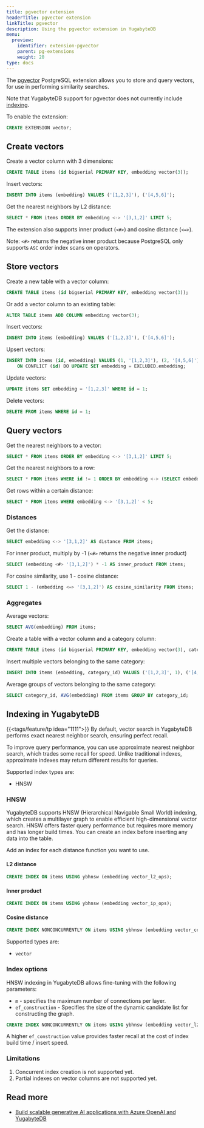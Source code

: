 ```yaml
---
title: pgvector extension
headerTitle: pgvector extension
linkTitle: pgvector
description: Using the pgvector extension in YugabyteDB
menu:
  preview:
    identifier: extension-pgvector
    parent: pg-extensions
    weight: 20
type: docs
---
```


The [pgvector](https://github.com/pgvector/pgvector) PostgreSQL extension allows you to store and query vectors, for use in performing similarity searches.

Note that YugabyteDB support for pgvector does not currently include [indexing](https://github.com/pgvector/pgvector#indexing).

To enable the extension:

```sql
CREATE EXTENSION vector;
```

## Create vectors

Create a vector column with 3 dimensions:

```sql
CREATE TABLE items (id bigserial PRIMARY KEY, embedding vector(3));
```

Insert vectors:

```sql
INSERT INTO items (embedding) VALUES ('[1,2,3]'), ('[4,5,6]');
```

Get the nearest neighbors by L2 distance:

```sql
SELECT * FROM items ORDER BY embedding <-> '[3,1,2]' LIMIT 5;
```

The extension also supports inner product (`<#>`) and cosine distance (`<=>`).

Note: `<#>` returns the negative inner product because PostgreSQL only supports `ASC` order index scans on operators.

## Store vectors

Create a new table with a vector column:

```sql
CREATE TABLE items (id bigserial PRIMARY KEY, embedding vector(3));
```

Or add a vector column to an existing table:

```sql
ALTER TABLE items ADD COLUMN embedding vector(3);
```

Insert vectors:

```sql
INSERT INTO items (embedding) VALUES ('[1,2,3]'), ('[4,5,6]');
```

Upsert vectors:

```sql
INSERT INTO items (id, embedding) VALUES (1, '[1,2,3]'), (2, '[4,5,6]')
    ON CONFLICT (id) DO UPDATE SET embedding = EXCLUDED.embedding;
```

Update vectors:

```sql
UPDATE items SET embedding = '[1,2,3]' WHERE id = 1;
```

Delete vectors:

```sql
DELETE FROM items WHERE id = 1;
```

## Query vectors

Get the nearest neighbors to a vector:

```sql
SELECT * FROM items ORDER BY embedding <-> '[3,1,2]' LIMIT 5;
```

Get the nearest neighbors to a row:

```sql
SELECT * FROM items WHERE id != 1 ORDER BY embedding <-> (SELECT embedding FROM items WHERE id = 1) LIMIT 5;
```

Get rows within a certain distance:

```sql
SELECT * FROM items WHERE embedding <-> '[3,1,2]' < 5;
```

<!--Note: Combine with `ORDER BY` and `LIMIT` to use an index.-->

### Distances

Get the distance:

```sql
SELECT embedding <-> '[3,1,2]' AS distance FROM items;
```

For inner product, multiply by -1 (`<#>` returns the negative inner product)

```sql
SELECT (embedding <#> '[3,1,2]') * -1 AS inner_product FROM items;
```

For cosine similarity, use 1 - cosine distance:

```sql
SELECT 1 - (embedding <=> '[3,1,2]') AS cosine_similarity FROM items;
```

### Aggregates

Average vectors:

```sql
SELECT AVG(embedding) FROM items;
```

Create a table with a vector column and a category column:

```sql
CREATE TABLE items (id bigserial PRIMARY KEY, embedding vector(3), category_id int);
```

Insert multiple vectors belonging to the same category:

```sql
INSERT INTO items (embedding, category_id) VALUES ('[1,2,3]', 1), ('[4,5,6]', 2), ('[3,4,5]', 1), ('[2,3,4]', 2);
```

Average groups of vectors belonging to the same category:

```sql
SELECT category_id, AVG(embedding) FROM items GROUP BY category_id;
```

## Indexing in YugabyteDB

{{<tags/feature/tp idea="1111">}} By default, vector search in YugabyteDB performs exact nearest neighbor search, ensuring perfect recall.

To improve query performance, you can use approximate nearest neighbor search, which trades some recall for speed. Unlike traditional indexes, approximate indexes may return different results for queries.

Supported index types are:

* HNSW

### HNSW

YugabyteDB supports HNSW (Hierarchical Navigable Small World) indexing, which creates a multilayer graph to enable efficient high-dimensional vector search. HNSW offers faster query performance but requires more memory and has longer build times. You can create an index before inserting any data into the table.

Add an index for each distance function you want to use.

#### L2 distance

```sql
CREATE INDEX ON items USING ybhnsw (embedding vector_l2_ops);
```

#### Inner product

```sql
CREATE INDEX ON items USING ybhnsw (embedding vector_ip_ops);
```

#### Cosine distance

```sql
CREATE INDEX NONCONCURRENTLY ON items USING ybhnsw (embedding vector_cosine_ops);
```

Supported types are:

* `vector`

### Index options

HNSW indexing in YugabyteDB allows fine-tuning with the following parameters:

* `m` - specifies the maximum number of connections per layer.
* `ef_construction` - Specifies the size of the dynamic candidate list for constructing the graph.

```sql
CREATE INDEX NONCONCURRENTLY ON items USING ybhnsw (embedding vector_l2_ops) WITH (m = 16, ef_construction = 128);
```

A higher `ef_construction` value provides faster recall at the cost of index build time / insert speed.

### Limitations

1. Concurrent index creation is not supported yet.
2. Partial indexes on vector columns are not supported yet.

## Read more

- [Build scalable generative AI applications with Azure OpenAI and YugabyteDB](/preview/tutorials/azure/azure-openai/)

